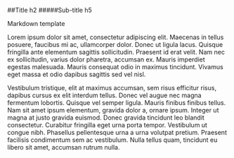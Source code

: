 ##Title h2
#####Sub-title h5

<p>Markdown template</p>

Lorem ipsum dolor sit amet, consectetur adipiscing elit. Maecenas in tellus posuere, faucibus mi ac, ullamcorper dolor. Donec ut ligula lacus. Quisque fringilla ante elementum sagittis sollicitudin. Praesent id erat velit. Nam nec ex sollicitudin, varius dolor pharetra, accumsan ex. Mauris imperdiet egestas malesuada. Mauris consequat odio in maximus tincidunt. Vivamus eget massa et odio dapibus sagittis sed vel nisl.

Vestibulum tristique, elit at maximus accumsan, sem risus efficitur risus, dapibus cursus ex elit interdum tellus. Donec vel augue nec magna fermentum lobortis. Quisque vel semper ligula. Mauris finibus finibus tellus. Nam sit amet ipsum elementum, gravida dolor a, ornare ipsum. Integer ut magna at justo gravida euismod. Donec gravida tincidunt leo blandit consectetur. Curabitur fringilla eget urna porta tempor. Vestibulum ut congue nibh. Phasellus pellentesque urna a urna volutpat pretium. Praesent facilisis condimentum sem ac vestibulum. Nulla tellus quam, tincidunt eu libero sit amet, accumsan rutrum nulla.